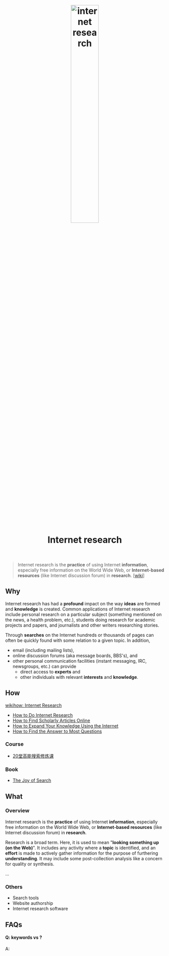 <h1 align="center">
<br>
	<a href="https://www.wikiwand.com/en/Internet_research#">
  <img src="https://i.imgur.com/a7G7Y0d.png" alt="internet research" width=42%">
  </a>
  <br><br>
Internet research
  <br><br>
</h1>

> Internet research is the **practice** of using Internet **information**, especially free information on the World Wide Web, or **Internet-based resources** (like Internet discussion forum) in **research**. [[wiki](https://www.wikiwand.com/en/Internet_research#)]

## Why 

Internet research has had a **profound** impact on the way **ideas** are formed and **knowledge** is created. Common applications of Internet research include personal research on a particular subject (something mentioned on the news, a health problem, etc.), students doing research for academic projects and papers, and journalists and other writers researching stories.

Through **searches** on the Internet hundreds or thousands of pages can often be quickly found with some relation to a given topic. In addition, 

* email (including mailing lists), 
* online discussion forums (aka message boards, BBS's), and 
* other personal communication facilities (instant messaging, IRC, newsgroups, etc.) can provide 
	* direct access to **experts** and 
	* other individuals with relevant **interests** and **knowledge**.


## How

[wikihow: Internet Research](https://www.wikihow.com/Category:Internet-Research)

* [How to Do Internet Research](https://www.wikihow.com/Do-Internet-Research)
* [How to Find Scholarly Articles Online](https://www.wikihow.com/Find-Scholarly-Articles-Online)
* [How to Expand Your Knowledge Using the Internet](https://www.wikihow.com/Expand-Your-Knowledge-Using-the-Internet)
* [How to Find the Answer to Most Questions](https://www.wikihow.com/Find-the-Answer-to-Most-Questions)

### Course

* [20堂高能搜索修炼课](https://www.icourse163.org/columns/1205927209.htm?outVendor=zw_mooc_pckcjsywntj)


### Book

* [The Joy of Search](https://book.douban.com/subject/34441105/)





## What 

### Overview

Internet research is the **practice** of using Internet **information**, especially free information on the World Wide Web, or **Internet-based resources** (like Internet discussion forum) in **research**.

Research is a broad term. Here, it is used to mean "**looking something up (on the Web)**". It includes any activity where a **topic** is identified, and an **effort** is made to actively gather information for the purpose of furthering **understanding**. It may include some post-collection analysis like a concern for quality or synthesis.

...

### Others

* Search tools
* Website authorship
* Internet research software


## FAQs

#### Q: keywords vs ?

A: 


